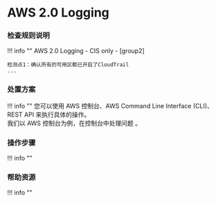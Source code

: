 # AWS 2.0 Logging

### 检查规则说明
!!! info ""
    AWS 2.0 Logging - CIS only - [group2]
    
    检测点1：确认所有的可用区都已开启了CloudTrail
    ...


### 处置方案
!!! info ""
    您可以使用 AWS 控制台、AWS Command Line Interface (CLI)、REST API 来执行具体的操作。   
    我们以 AWS 控制台为例，在控制台中处理问题 。


### 操作步骤
!!! info ""




### 帮助资源
!!! info ""
    